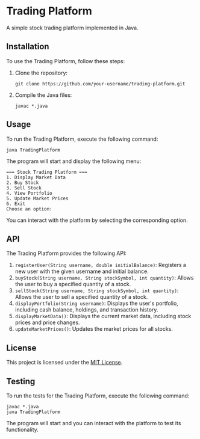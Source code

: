 # Trading Platform

A simple stock trading platform implemented in Java.

## Installation

To use the Trading Platform, follow these steps:

1. Clone the repository:
   ```
   git clone https://github.com/your-username/trading-platform.git
   ```
2. Compile the Java files:
   ```
   javac *.java
   ```

## Usage

To run the Trading Platform, execute the following command:

```
java TradingPlatform
```

The program will start and display the following menu:

```
=== Stock Trading Platform ===
1. Display Market Data
2. Buy Stock
3. Sell Stock
4. View Portfolio
5. Update Market Prices
6. Exit
Choose an option:
```

You can interact with the platform by selecting the corresponding option.

## API

The Trading Platform provides the following API:

1. `registerUser(String username, double initialBalance)`: Registers a new user with the given username and initial balance.
2. `buyStock(String username, String stockSymbol, int quantity)`: Allows the user to buy a specified quantity of a stock.
3. `sellStock(String username, String stockSymbol, int quantity)`: Allows the user to sell a specified quantity of a stock.
4. `displayPortfolio(String username)`: Displays the user's portfolio, including cash balance, holdings, and transaction history.
5. `displayMarketData()`: Displays the current market data, including stock prices and price changes.
6. `updateMarketPrices()`: Updates the market prices for all stocks.

## License

This project is licensed under the [MIT License](LICENSE).

## Testing

To run the tests for the Trading Platform, execute the following command:

```
javac *.java
java TradingPlatform
```

The program will start and you can interact with the platform to test its functionality.
